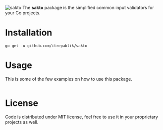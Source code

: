 ![sakto](https://user-images.githubusercontent.com/58651329/80955641-2fd1a980-8e32-11ea-91b3-f83263a9b15b.png)
The **sakto** package is the simplified common input validators for your Go projects.

# Installation
```
go get -u github.com/itrepablik/sakto
```

# Usage
This is some of the few examples on how to use this package.
```

```
# License
Code is distributed under MIT license, feel free to use it in your proprietary projects as well.
